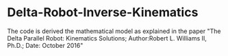 # Delta-Robot-Inverse-Kinematics
The code is derived the mathematical model as explained in the paper "The Delta Parallel Robot: Kinematics Solutions; Author:Robert L. Williams II, Ph.D.; Date: October 2016" 
